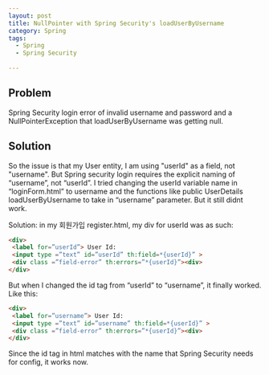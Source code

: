 ```yaml
---
layout: post
title: NullPointer with Spring Security's loadUserByUsername
category: Spring 
tags:
  - Spring
  - Spring Security
  
---
```

## Problem
Spring Security login error of invalid username and password and a 
NullPointerException that loadUserByUsername was getting null.

## Solution
So the issue is that my User entity, I am using "userId" as a field, not 
"username". But Spring security login requires the explicit naming of 
“username”, not “userId”. I tried changing the userId variable name in 
“loginForm.html” to username and the functions like public UserDetails 
loadUserByUsername to take in “username” parameter. But it still didnt work.


Solution: in my 회원가입 register.html, my div for userId was as such:

```html
<div>
 <label for=”userId”> User Id:
 <input type =”text” id=”userId” th:field=*{userId}” >
 <div class =”field-error” th:errors=”*{userId}”><div>
</div>
```

But when I changed the id tag from “userId” to “username”, it finally 
worked. Like this:

```html
<div>
 <label for=”username”> User Id:
 <input type =”text” id=”username” th:field=*{userId}” >
 <div class =”field-error” th:errors=”*{userId}”><div>
</div>

```

Since the id tag in html matches with the name that Spring Security 
needs for config, it works now.

